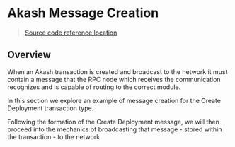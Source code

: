 # Akash Message Creation

> [Source code reference location](https://github.com/chainzero/akash-client/tree/main/akashrpcclient\_withtx)

## Overview

When an Akash transaction is created and broadcast to the network it must contain a message that the RPC node which receives the communication recognizes and is capable of routing to the correct module.

In this section we explore an example of message creation for the Create Deployment transaction type. &#x20;

Following the formation of the Create Deployment message, we will then proceed into the mechanics of broadcasting that message - stored within the transaction - to the network.

